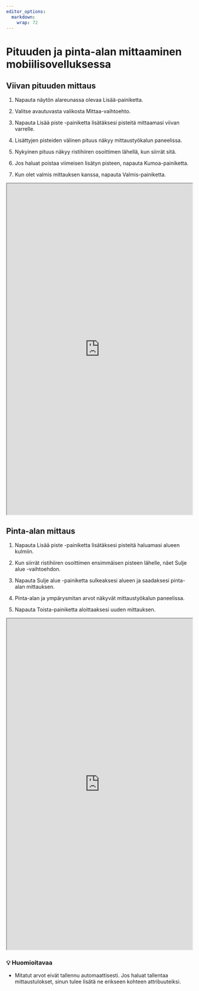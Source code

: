 ```yaml
---
editor_options: 
  markdown: 
    wrap: 72
---
```


# Pituuden ja pinta-alan mittaaminen mobiilisovelluksessa

## Viivan pituuden mittaus

1.  Napauta näytön alareunassa olevaa Lisää-painiketta.

2.  Valitse avautuvasta valikosta Mittaa-vaihtoehto.

3.  Napauta Lisää piste -painiketta lisätäksesi pisteitä mittaamasi
    viivan varrelle.

4.  Lisättyjen pisteiden välinen pituus näkyy mittaustyökalun
    paneelissa.

5.  Nykyinen pituus näkyy ristihiiren osoittimen lähellä, kun siirrät
    sitä.

6.  Jos haluat poistaa viimeisen lisätyn pisteen, napauta
    Kumoa-painiketta.

7.  Kun olet valmis mittauksen kanssa, napauta Valmis-painiketta.

<iframe src="https://drive.google.com/file/d/1_I1kABk25cw7wkmXJ3ydEjtYYLBrn9es/preview" width="100%" height="900" allowfullscreen="allowfullscreen">

</iframe>

## Pinta-alan mittaus

1.  Napauta Lisää piste -painiketta lisätäksesi pisteitä haluamasi
    alueen kulmiin.

2.  Kun siirrät ristihiiren osoittimen ensimmäisen pisteen lähelle, näet
    Sulje alue -vaihtoehdon.

3.  Napauta Sulje alue -painiketta sulkeaksesi alueen ja saadaksesi
    pinta-alan mittauksen.

4.  Pinta-alan ja ympärysmitan arvot näkyvät mittaustyökalun paneelissa.

5.  Napauta Toista-painiketta aloittaaksesi uuden mittauksen.

<iframe src="https://drive.google.com/file/d/1qDeutE9MvH_qxlQbpHT-SsOn4Ma3vjit/preview" width="100%" height="900" allowfullscreen="allowfullscreen">

</iframe>

### 💡 Huomioitavaa

-    Mitatut arvot eivät tallennu automaattisesti. Jos haluat tallentaa
    mittaustulokset, sinun tulee lisätä ne erikseen kohteen
    attribuuteiksi.
